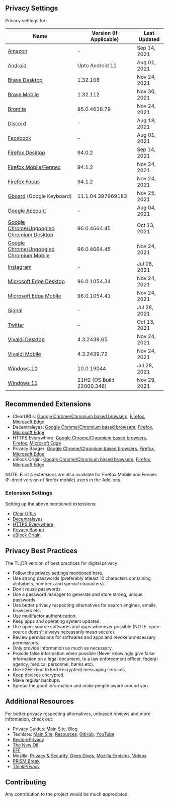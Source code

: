 ## Privacy Settings

Privacy settings for:

**Name** | **Version (If Applicable)** | **Last Updated**
--- | --- | ---
[Amazon](https://github.com/the-weird-aquarian/privacy-settings/blob/main/Privacy%20Settings/Amazon-Privacy-Settings.md) | - | Sep 14, 2021
[Android](https://github.com/the-weird-aquarian/privacy-settings/blob/main/Privacy%20Settings/Android-Privacy-Settings.md) | Upto Android 11 | Aug 01, 2021
[Brave Desktop](https://github.com/the-weird-aquarian/privacy-settings/blob/main/Privacy%20Settings/Brave-Privacy-Settings.md) | 1.32.106 | Nov 24, 2021
[Brave Mobile](https://github.com/the-weird-aquarian/privacy-settings/blob/main/Privacy%20Settings/Brave-M-Privacy-Settings.md) | 1.32.112 | Nov 30, 2021
[Bromite](https://github.com/the-weird-aquarian/privacy-settings/blob/main/Privacy%20Settings/Bromite-Privacy-Settings.md) | 95.0.4638.79 | Nov 24, 2021
[Discord](https://github.com/the-weird-aquarian/privacy-settings/blob/main/Privacy%20Settings/Discord-Privacy-Settings.md) | - | Aug 18, 2021
[Facebook](https://github.com/the-weird-aquarian/privacy-settings/blob/main/Privacy%20Settings/Facebook-Privacy-Settings.md) | - | Aug 01, 2021
[Firefox Desktop](https://github.com/the-weird-aquarian/privacy-settings/blob/main/Privacy%20Settings/Firefox-Privacy-Settings.md) | 94.0.2 | Sep 14, 2021
[Firefox Mobile/Fennec](https://github.com/the-weird-aquarian/privacy-settings/blob/main/Privacy%20Settings/Firefox-M-Privacy-Settings.md) | 94.1.2 | Nov 24, 2021
[Firefox Focus](https://github.com/the-weird-aquarian/privacy-settings/blob/main/Privacy%20Settings/Firefox-Focus-Privacy-Settings.md) | 94.1.2 | Nov 24, 2021
[Gboard](https://github.com/the-weird-aquarian/privacy-settings/blob/main/Privacy%20Settings/Gboard-Privacy-Settings.md) (Google Keyboard) | 11.1.04.397969183 | Nov 25, 2021
[Google Account](https://github.com/the-weird-aquarian/privacy-settings/blob/main/Privacy%20Settings/Google-Account-Privacy-Settings.md) | - | Aug 04, 2021
[Google Chrome/Ungoogled Chromium Desktop](https://github.com/the-weird-aquarian/privacy-settings/blob/main/Privacy%20Settings/Google-Chrome-Privacy-Settings.md) | 96.0.4664.45 | Oct 13, 2021
[Google Chrome/Ungoogled Chromium Mobile](https://github.com/the-weird-aquarian/privacy-settings/blob/main/Privacy%20Settings/Google-Chrome-M-Privacy-Settings.md) | 96.0.4664.45 | Nov 24, 2021
[Instagram](https://github.com/the-weird-aquarian/privacy-settings/blob/main/Privacy%20Settings/Instagram-Privacy-Settings.md) | - | Jul 08, 2021
[Microsoft Edge Desktop](https://github.com/the-weird-aquarian/privacy-settings/blob/main/Privacy%20Settings/Microsoft-Edge-Privacy-Settings.md) | 96.0.1054.34 | Nov 24, 2021 
[Microsoft Edge Mobile](https://github.com/the-weird-aquarian/privacy-settings/blob/main/Privacy%20Settings/Microsoft-Edge-M-Privacy-Settings.md) | 96.0.1054.41 | Nov 24, 2021
[Signal](https://github.com/the-weird-aquarian/privacy-settings/blob/main/Privacy%20Settings/Signal-Privacy-Settings.md) | - | Jul 28, 2021
[Twitter](https://github.com/the-weird-aquarian/privacy-settings/blob/main/Privacy%20Settings/Twitter-Privacy-Settings.md) | - | Oct 13, 2021
[Vivaldi Desktop](https://github.com/the-weird-aquarian/privacy-settings/blob/main/Privacy%20Settings/Vivaldi-Privacy-Settings.md) | 4.3.2439.65 | Nov 24, 2021
[Vivaldi Mobile](https://github.com/the-weird-aquarian/privacy-settings/blob/main/Privacy%20Settings/Vivaldi-M-Privacy-Settings.md) | 4.3.2439.72 | Nov 24, 2021
[Windows 10](https://github.com/the-weird-aquarian/privacy-settings/blob/main/Privacy%20Settings/Windows-10-Privacy-Settings.md) | 10.0.19044 | Jul 28, 2021
[Windows 11](https://github.com/the-weird-aquarian/privacy-settings/blob/main/Privacy%20Settings/Windows-11-Privacy-Setttings.md) | 21H2 (OS Build 22000.348) | Nov 29, 2021



## Recommended Extensions
- ClearURLs: [Google Chrome/Chromium based browsers](https://chrome.google.com/webstore/detail/clearurls/lckanjgmijmafbedllaakclkaicjfmnk), [Firefox](https://addons.mozilla.org/en-US/firefox/addon/clearurls/), [Microsoft Edge](https://microsoftedge.microsoft.com/addons/detail/clearurls/mdkdmaickkfdekbjdoojfalpbkgaddei)
- Decentraleyes: [Google Chrome/Chromium based browsers](https://chrome.google.com/webstore/detail/decentraleyes/ldpochfccmkkmhdbclfhpagapcfdljkj), [Firefox](https://addons.mozilla.org/en-US/firefox/addon/decentraleyes/), [Microsoft Edge](https://microsoftedge.microsoft.com/addons/detail/decentraleyes/lmijmgnfconjockjeepmlmkkibfgjmla)
- HTTPS Everywhere: [Google Chrome/Chromium based browsers](https://chrome.google.com/webstore/detail/https-everywhere/gcbommkclmclpchllfjekcdonpmejbdp), [Firefox](https://addons.mozilla.org/en-US/firefox/addon/https-everywhere/), [Microsoft Edge](https://microsoftedge.microsoft.com/addons/detail/https-everywhere/fchjpkplmbeeeaaogdbhjbgbknjobohb)
- Privacy Badger: [Google Chrome/Chromium based browsers](https://chrome.google.com/webstore/detail/privacy-badger/pkehgijcmpdhfbdbbnkijodmdjhbjlgp), [Firefox](https://addons.mozilla.org/en-US/firefox/addon/privacy-badger17/), [Microsoft Edge](https://microsoftedge.microsoft.com/addons/detail/privacy-badger/mkejgcgkdlddbggjhhflekkondicpnop)
- uBlock Origin: [Google Chrome/Chromium based browsers](https://chrome.google.com/webstore/detail/ublock-origin/cjpalhdlnbpafiamejdnhcphjbkeiagm), [Firefox](https://addons.mozilla.org/en-US/firefox/addon/ublock-origin/), [Microsoft Edge](https://microsoftedge.microsoft.com/addons/detail/ublock-origin/odfafepnkmbhccpbejgmiehpchacaeak)

NOTE: First 4 extensions are also available for Firefox Mobile and Fennec (F-droid version of firefox mobile) users in the Add-ons.

### Extension Settings
Setting up the above mentioned extensions:
- [Clear URLs](https://github.com/the-weird-aquarian/privacy-settings/blob/main/Extensions%20Settings/Clear-URLs-Settings.md)
- [Decentraleyes](https://github.com/the-weird-aquarian/privacy-settings/blob/main/Extensions%20Settings/Decentraleyes-Settings.md)
- [HTTPS Everywhere](https://github.com/the-weird-aquarian/privacy-settings/blob/main/Extensions%20Settings/HTTPS-Everywhere-Settings.md)
- [Privacy Badger](https://github.com/the-weird-aquarian/privacy-settings/blob/main/Extensions%20Settings/Privacy-Badger-Settings.md)
- [uBlock Origin](https://github.com/the-weird-aquarian/privacy-settings/blob/main/Extensions%20Settings/uBlock-Origin-Settings.md)



## Privacy Best Practices
The TL;DR version of best practices for digital privacy:
- Follow the privacy settings mentioned here.
- Use strong passwords (preferably atleast 10 characters containing alphabets, numbers and special characters).
- Don't reuse passwords.
- Use a password manager to generate and store strong, unique passwords.
- Use better privacy respecting alternatives for search engines, emails, browsers etc.
- Use multifactor authentication.
- Keep apps and operating system updated.
- Use open-source softwares and apps whenever possible (NOTE: open-source doesn't always necessarily mean secure).
- Review permissions for softwares and apps and revoke unnecessary permissions.
- Only provide information as much as necessary.
- Provide false information when possible (Never knowingly give false information on a legal document, to a law enforcement officer, federal agency, medical personnel, banks etc).
- Use E2EE (End to End Encrypted) messaging services.
- Keep devices encrypted.
- Make regular backups.
- Spread the good information and make people aware around you.



## Additional Resources

For better privacy respecting alternatives, unbiased reviews and more information, check out:
- Privacy Guides: [Main Site](https://www.privacyguides.org), [Blog](https://www.privacyguides.org/blog/)
- Techlore: [Main Site](https://techlore.tech), [Resources](https://techlore.tech/resources.html), [GitHub](https://github.com/techlore), [YouTube](https://www.youtube.com/c/Techlore/)
- [RestorePrivacy](https://restoreprivacy.com/)
- [The New Oil](https://thenewoil.xyz/)
- [EFF](https://www.eff.org/)
- Mozilla: [Privacy & Security](https://blog.mozilla.org/en/category/privacy-security/), [Deep Dives](https://blog.mozilla.org/en/category/internet-culture/deep-dives/), [Mozilla Explains](https://blog.mozilla.org/en/category/internet-culture/mozilla-explains/), [Videos](https://blog.mozilla.org/en/category/videos/)
- [PRISM Break](https://prism-break.org/)
- [ThinkPrivacy](https://thinkprivacy.ch)



## Contributing
Any contribution to the project would be much appreciated.
